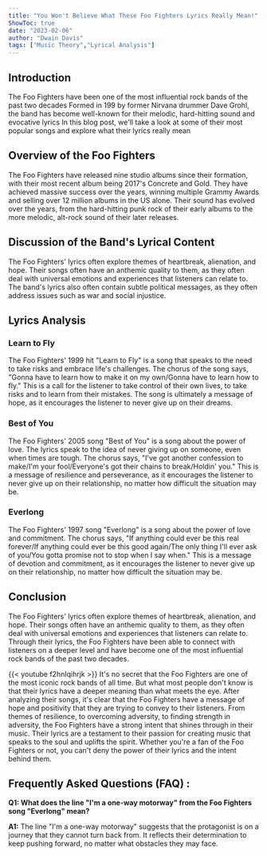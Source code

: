 ```yaml
---
title: "You Won't Believe What These Foo Fighters Lyrics Really Mean!"
ShowToc: true 
date: "2023-02-06"
author: "Dwain Davis" 
tags: ["Music Theory","Lyrical Analysis"]
---
```

## Introduction

The Foo Fighters have been one of the most influential rock bands of the past two decades Formed in 199 by former Nirvana drummer Dave Grohl, the band has become well-known for their melodic, hard-hitting sound and evocative lyrics In this blog post, we'll take a look at some of their most popular songs and explore what their lyrics really mean 

## Overview of the Foo Fighters

The Foo Fighters have released nine studio albums since their formation, with their most recent album being 2017's Concrete and Gold. They have achieved massive success over the years, winning multiple Grammy Awards and selling over 12 million albums in the US alone. Their sound has evolved over the years, from the hard-hitting punk rock of their early albums to the more melodic, alt-rock sound of their later releases. 

## Discussion of the Band's Lyrical Content

The Foo Fighters' lyrics often explore themes of heartbreak, alienation, and hope. Their songs often have an anthemic quality to them, as they often deal with universal emotions and experiences that listeners can relate to. The band's lyrics also often contain subtle political messages, as they often address issues such as war and social injustice. 

## Lyrics Analysis

### Learn to Fly

The Foo Fighters' 1999 hit "Learn to Fly" is a song that speaks to the need to take risks and embrace life's challenges. The chorus of the song says, "Gonna have to learn how to make it on my own/Gonna have to learn how to fly." This is a call for the listener to take control of their own lives, to take risks and to learn from their mistakes. The song is ultimately a message of hope, as it encourages the listener to never give up on their dreams. 

### Best of You

The Foo Fighters' 2005 song "Best of You" is a song about the power of love. The lyrics speak to the idea of never giving up on someone, even when times are tough. The chorus says, "I've got another confession to make/I'm your fool/Everyone's got their chains to break/Holdin' you." This is a message of resilience and perseverance, as it encourages the listener to never give up on their relationship, no matter how difficult the situation may be. 

### Everlong

The Foo Fighters' 1997 song "Everlong" is a song about the power of love and commitment. The chorus says, "If anything could ever be this real forever/If anything could ever be this good again/The only thing I'll ever ask of you/You gotta promise not to stop when I say when." This is a message of devotion and commitment, as it encourages the listener to never give up on their relationship, no matter how difficult the situation may be. 

## Conclusion

The Foo Fighters' lyrics often explore themes of heartbreak, alienation, and hope. Their songs often have an anthemic quality to them, as they often deal with universal emotions and experiences that listeners can relate to. Through their lyrics, the Foo Fighters have been able to connect with listeners on a deeper level and have become one of the most influential rock bands of the past two decades.

{{< youtube f2hnIqihrjk >}} 
It's no secret that the Foo Fighters are one of the most iconic rock bands of all time. But what most people don't know is that their lyrics have a deeper meaning than what meets the eye. After analyzing their songs, it's clear that the Foo Fighters have a message of hope and positivity that they are trying to convey to their listeners. From themes of resilience, to overcoming adversity, to finding strength in adversity, the Foo Fighters have a strong intent that shines through in their music. Their lyrics are a testament to their passion for creating music that speaks to the soul and uplifts the spirit. Whether you're a fan of the Foo Fighters or not, you can't deny the power of their lyrics and the intent behind them.

## Frequently Asked Questions (FAQ) :
**Q1: What does the line "I'm a one-way motorway" from the Foo Fighters song "Everlong" mean?**

**A1:** The line "I'm a one-way motorway" suggests that the protagonist is on a journey that they cannot turn back from. It reflects their determination to keep pushing forward, no matter what obstacles they may face.



